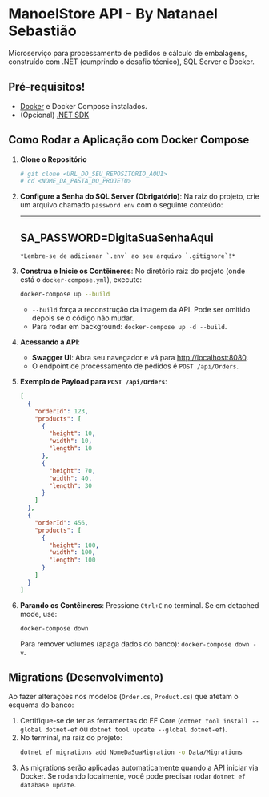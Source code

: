 # ManoelStore API - By Natanael Sebastião 

Microserviço para processamento de pedidos e cálculo de embalagens, construído com .NET (cumprindo o desafio técnico), SQL Server e Docker.

## Pré-requisitos!

- [Docker](https://www.docker.com/get-started) e Docker Compose instalados.
- (Opcional) [.NET SDK](https://dotnet.microsoft.com/download)

## Como Rodar a Aplicação com Docker Compose

1.  **Clone o Repositório**

    ```bash
    # git clone <URL_DO_SEU_REPOSITORIO_AQUI>
    # cd <NOME_DA_PASTA_DO_PROJETO>
    ```

2.  **Configure a Senha do SQL Server (Obrigatório)**:
    Na raiz do projeto, crie um arquivo chamado `password.env` com o seguinte conteúdo:

    ***

    ## SA_PASSWORD=DigitaSuaSenhaAqui

        *Lembre-se de adicionar `.env` ao seu arquivo `.gitignore`!*

3.  **Construa e Inicie os Contêineres**:
    No diretório raiz do projeto (onde está o `docker-compose.yml`), execute:

    ```bash
    docker-compose up --build
    ```

    - `--build` força a reconstrução da imagem da API. Pode ser omitido depois se o código não mudar.
    - Para rodar em background: `docker-compose up -d --build`.

4.  **Acessando a API**:

    - **Swagger UI**: Abra seu navegador e vá para [http://localhost:8080](http://localhost:8080).
    - O endpoint de processamento de pedidos é `POST /api/Orders`.

5.  **Exemplo de Payload para `POST /api/Orders`**:

    ```json
    [
      {
        "orderId": 123,
        "products": [
          {
            "height": 10,
            "width": 10,
            "length": 10
          },
          {
            "height": 70,
            "width": 40,
            "length": 30
          }
        ]
      },
      {
        "orderId": 456,
        "products": [
          {
            "height": 100,
            "width": 100,
            "length": 100
          }
        ]
      }
    ]
    ```

6.  **Parando os Contêineres**:
    Pressione `Ctrl+C` no terminal. Se em detached mode, use:
    ```bash
    docker-compose down
    ```
    Para remover volumes (apaga dados do banco): `docker-compose down -v`.

## Migrations (Desenvolvimento)

Ao fazer alterações nos modelos (`Order.cs`, `Product.cs`) que afetam o esquema do banco:

1.  Certifique-se de ter as ferramentas do EF Core (`dotnet tool install --global dotnet-ef` ou `dotnet tool update --global dotnet-ef`).
2.  No terminal, na raiz do projeto:
    ```bash
    dotnet ef migrations add NomeDaSuaMigration -o Data/Migrations
    ```
3.  As migrations serão aplicadas automaticamente quando a API iniciar via Docker. Se rodando localmente, você pode precisar rodar `dotnet ef database update`.
